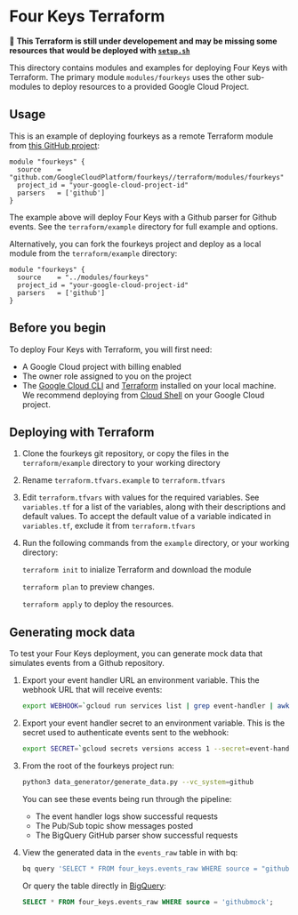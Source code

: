 # Four Keys Terraform

🚧 **This Terraform is still under developement and may be missing some resources that would be deployed with [`setup.sh`](https://github.com/GoogleCloudPlatform/fourkeys/blob/main/setup/setup.sh)**

This directory contains modules and examples for deploying Four Keys with Terraform. The primary module `modules/fourkeys` uses the other sub-modules to deploy resources to a provided Google Cloud Project.  

## Usage

This is an example of deploying fourkeys as a remote Terraform module from [this GitHub project](https://github.com/GoogleCloudPlatform/fourkeys):

```hcl
module "fourkeys" {
  source    = "github.com/GoogleCloudPlatform/fourkeys//terraform/modules/fourkeys"
  project_id = "your-google-cloud-project-id"
  parsers   = ['github']
}
```

The example above will deploy Four Keys with a Github parser for Github events. See the `terraform/example` directory for full example and options.

Alternatively, you can fork the fourkeys project and deploy as a local module from the `terraform/example` directory:

```hcl
module "fourkeys" {
  source    = "../modules/fourkeys"
  project_id = "your-google-cloud-project-id"
  parsers   = ['github']
}
```

## Before you begin

To deploy Four Keys with Terraform, you will first need:

* A Google Cloud project with billing enabled
* The owner role assigned to you on the project
* The [Google Cloud CLI](https://cloud.google.com/sdk/docs/install) and [Terraform](https://learn.hashicorp.com/tutorials/terraform/install-cli) installed on your local machine. We recommend deploying from [Cloud Shell](https://shell.cloud.google.com/?show=ide%2Cterminal) on your Google Cloud project.

## Deploying with Terraform

1. Clone the fourkeys git repository, or copy the files in the `terraform/example` directory to your working directory

1. Rename `terraform.tfvars.example` to `terraform.tfvars`

1. Edit `terraform.tfvars` with values for the required variables. See `variables.tf` for a list of the variables, along with their descriptions and default values. To accept the default value of a variable indicated in `variables.tf`, exclude it from `terraform.tfvars`

1. Run the following commands from the `example` directory, or your working directory:

    `terraform init` to inialize Terraform and download the module

    `terraform plan` to preview changes.

    `terraform apply` to deploy the resources.

## Generating mock data

To test your Four Keys deployment, you can generate mock data that simulates events from a Github repository.  

1. Export your event handler URL an environment variable. This the webhook URL that will receive events:

    ```sh
    export WEBHOOK=`gcloud run services list | grep event-handler | awk '{print $4}'`
    ```

1. Export your event handler secret to an environment variable. This is the secret used to authenticate events sent to the webhook:

    ```sh
    export SECRET=`gcloud secrets versions access 1 --secret=event-handler`
    ```

1. From the root of the fourkeys project run:

    ```sh
    python3 data_generator/generate_data.py --vc_system=github
    ```

    You can see these events being run through the pipeline:
    * The event handler logs show successful requests
    * The Pub/Sub topic show messages posted
    * The BigQuery GitHub parser show successful requests

1. View the generated data in the `events_raw` table in with bq:

    ```sh
    bq query 'SELECT * FROM four_keys.events_raw WHERE source = "githubmock";'
    ```

    Or query the table directly in [BigQuery](https://console.cloud.google.com/bigquery):

    ```sql
    SELECT * FROM four_keys.events_raw WHERE source = 'githubmock';
    ```

